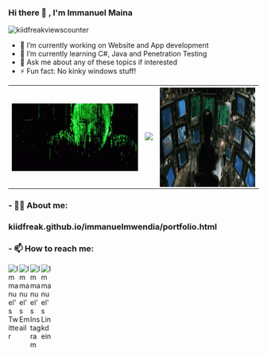 ### Hi there 👋 , I'm Immanuel Maina

<img src="https://komarev.com/ghpvc/?username=kiidfreak&style=plastic&label=PROFILE+VIEWS&color=grey" alt="kiidfreakviewscounter" />

- 🔭 I’m currently working on Website and App development
- 🌱 I’m currently learning C#, Java and Penetration Testing 
- 💬 Ask me about any of these topics if interested
- ⚡ Fun fact: No kinky windows stuff!

<table style="width:100%">
<tr>
    <th><img align='right' src="https://github.com/kiidfreak/kiidfreak/blob/main/tenor.gif" height="auto" width="auto" ></th>
    <th><img src="https://github-readme-stats.vercel.app/api/top-langs/?username=tusharojha&layout=compact&hide=Ruby" /></th>
    <th><img align='right' src="https://github.com/kiidfreak/kiidfreak/blob/main/cybergeek.gif" height="200" width="377" ></th>
  </tr>
</table>

### - 🐱‍👤 About me:  

### kiidfreak.github.io/immanuelmwendia/portfolio.html

### - 📫 How to reach me:

<a href="https://twitter.com/sirkirsm" target="_blank">
  <img align="left" alt="Immanuel's Twitter" width="22px" src="https://cdn.jsdelivr.net/npm/simple-icons@v3/icons/twitter.svg" />
</a>
<a href="mailto:imaina671@gmail.com" target="_blank">
  <img align="left" alt="Immanuel's Email" width="22px" src="https://cdn.jsdelivr.net/npm/simple-icons@v3/icons/gmail.svg" />
</a>
<a href="https://www.instagram.com/kid.freak" target="_blank">
  <img align="left" alt="Immanuel's Instagram" width="22px" src="https://cdn.jsdelivr.net/npm/simple-icons@v3/icons/instagram.svg" />
</a>
<a href="https://www.linkedin.com/in/immanuel-maina-a177bb19b/" target="_blank">
  <img align="left" alt="Immanuel's Linkdein" width="22px" src="https://cdn.jsdelivr.net/npm/simple-icons@v3/icons/linkedin.svg" />
</a>


